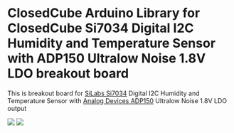 ClosedCube Arduino Library for
ClosedCube Si7034 Digital I2C Humidity and Temperature Sensor with ADP150 Ultralow Noise 1.8V LDO breakout board
================================================================================================================

This is breakout board for [SiLabs Si7034](http://www.silabs.com/products/sensors/humidity) Digital I2C Humidity and Temperature Sensor with [Analog Devices ADP150](http://www.analog.com/en/products/power-management/linear-regulators/adp150.html) Ultralow Noise 1.8V LDO output

![](http://images.closedcube.uk/B012_SI7034/ClosedCube_B012_SI7034_GitHub_Pic1.jpg)
![](http://images.closedcube.uk/B012_SI7034/ClosedCube_B012_SI7034_GitHub_Pic2.jpg)





